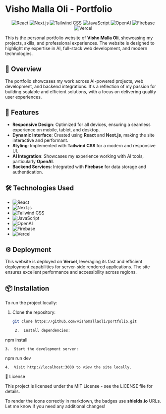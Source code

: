 # Visho Malla Oli - Portfolio
<p align="center">
  <img src="https://img.shields.io/badge/-React-61DAFB?logo=react&logoColor=white&style=flat-square" alt="React"/>
  <img src="https://img.shields.io/badge/-Next.js-000000?logo=next.js&logoColor=white&style=flat-square" alt="Next.js"/>
  <img src="https://img.shields.io/badge/-Tailwind%20CSS-38B2AC?logo=tailwind-css&logoColor=white&style=flat-square" alt="Tailwind CSS"/>
  <img src="https://img.shields.io/badge/-JavaScript-F7DF1E?logo=javascript&logoColor=black&style=flat-square" alt="JavaScript"/>
  <img src="https://img.shields.io/badge/-OpenAI-412991?logo=openai&logoColor=white&style=flat-square" alt="OpenAI"/>
  <img src="https://img.shields.io/badge/-Firebase-FFCA28?logo=firebase&logoColor=black&style=flat-square" alt="Firebase"/>
  <img src="https://img.shields.io/badge/-Vercel-000000?logo=vercel&logoColor=white&style=flat-square" alt="Vercel"/>
</p>

This is the personal portfolio website of **Visho Malla Oli**, showcasing my projects, skills, and professional experiences. The website is designed to highlight my expertise in AI, full-stack web development, and modern technologies.

## 🚀 Overview

The portfolio showcases my work across AI-powered projects, web development, and backend integrations. It's a reflection of my passion for building scalable and efficient solutions, with a focus on delivering quality user experiences.

## 🌟 Features

- **Responsive Design**: Optimized for all devices, ensuring a seamless experience on mobile, tablet, and desktop.
- **Dynamic Interface**: Created using **React** and **Next.js**, making the site interactive and performant.
- **Styling**: Implemented with **Tailwind CSS** for a modern and responsive UI.
- **AI Integration**: Showcases my experience working with AI tools, particularly **OpenAI**.
- **Backend Services**: Integrated with **Firebase** for data storage and authentication.

## 🛠️ Technologies Used

- ![React](https://img.shields.io/badge/-React-61DAFB?logo=react&logoColor=white&style=flat-square)
- ![Next.js](https://img.shields.io/badge/-Next.js-000000?logo=next.js&logoColor=white&style=flat-square)
- ![Tailwind CSS](https://img.shields.io/badge/-Tailwind%20CSS-38B2AC?logo=tailwind-css&logoColor=white&style=flat-square)
- ![JavaScript](https://img.shields.io/badge/-JavaScript-F7DF1E?logo=javascript&logoColor=black&style=flat-square)
- ![OpenAI](https://img.shields.io/badge/-OpenAI-412991?logo=openai&logoColor=white&style=flat-square)
- ![Firebase](https://img.shields.io/badge/-Firebase-FFCA28?logo=firebase&logoColor=black&style=flat-square)
- ![Vercel](https://img.shields.io/badge/-Vercel-000000?logo=vercel&logoColor=white&style=flat-square)

## ⚙️ Deployment

This website is deployed on **Vercel**, leveraging its fast and efficient deployment capabilities for server-side rendered applications. The site ensures excellent performance and accessibility across regions.

## 📦 Installation

To run the project locally:

1. Clone the repository:
   ```bash
   git clone https://github.com/vishomallaoli/portfolio.git

	2.	Install dependencies:

npm install


	3.	Start the development server:

npm run dev


	4.	Visit http://localhost:3000 to view the site locally.

📄 License

This project is licensed under the MIT License - see the LICENSE file for details.

To render the icons correctly in markdown, the badges use **shields.io** URLs. Let me know if you need any additional changes!
